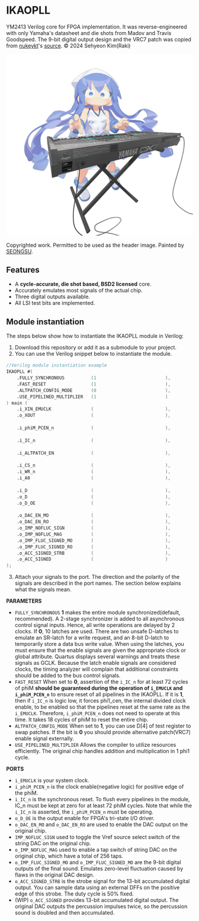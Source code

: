 # IKAOPLL
YM2413 Verilog core for FPGA implementation. It was reverse-engineered with only Yamaha's datasheet and die shots from Madov and Travis Goodspeed. The 9-bit digital output design and the VRC7 patch was copied from [nukeykt](https://github.com/nukeykt)'s [source](https://github.com/nukeykt/Nuked-SMS-FPGA/blob/main/ym2413.v). © 2024 Sehyeon Kim(Raki) 

<p align=center><img alt="header image" src="./docs/ikamusume_dx7.jpg" height="auto" width="640"></p>

Copyrighted work. Permitted to be used as the header image. Painted by [SEONGSU](https://twitter.com/seongsu_twit).

## Features
* A **cycle-accurate, die shot based, BSD2 licensed** core.
* Accurately emulates most signals of the actual chip.
* Three digital outputs available.
* All LSI test bits are implemented.

## Module instantiation
The steps below show how to instantiate the IKAOPLL module in Verilog:

1. Download this repository or add it as a submodule to your project.
2. You can use the Verilog snippet below to instantiate the module.

```verilog
//Verilog module instantiation example
IKAOPLL #(
    .FULLY_SYNCHRONOUS          (1                          ),
    .FAST_RESET                 (1                          ),
    .ALTPATCH_CONFIG_MODE       (0                          ),
    .USE_PIPELINED_MULTIPLIER   (1                          )
) main (
    .i_XIN_EMUCLK               (                           ),
    .o_XOUT                     (                           ),

    .i_phiM_PCEN_n              (                           ),

    .i_IC_n                     (                           ),

    .i_ALTPATCH_EN              (                           ),

    .i_CS_n                     (                           ),
    .i_WR_n                     (                           ),
    .i_A0                       (                           ),

    .i_D                        (                           ),
    .o_D                        (                           ),
    .o_D_OE                     (                           ),

    .o_DAC_EN_MO                (                           ),
    .o_DAC_EN_RO                (                           ),
    .o_IMP_NOFLUC_SIGN          (                           ),
    .o_IMP_NOFLUC_MAG           (                           ),
    .o_IMP_FLUC_SIGNED_MO       (                           ),
    .o_IMP_FLUC_SIGNED_RO       (                           ),
    .o_ACC_SIGNED_STRB          (                           ),
    .o_ACC_SIGNED               (                           )
);
```
3. Attach your signals to the port. The direction and the polarity of the signals are described in the port names. The section below explains what the signals mean.


**PARAMETERS**
* `FULLY_SYNCHRONOUS` **1** makes the entire module synchronized(default, recommended). A 2-stage synchronizer is added to all asynchronous control signal inputs. Hence, all write operations are delayed by 2 clocks. If **0**, 10 latches are used. There are two unsafe D-latches to emulate an SR-latch for a write request, and an 8-bit D-latch to temporarily store a data bus write value. When using the latches, you must ensure that the enable signals are given the appropriate clock or global attribute. Quartus displays several warnings and treats these signals as GCLK. Because the latch enable signals are considered clocks, the timing analyzer will complain that additional constraints should be added to the bus control signals.
* `FAST_RESET` When set to **0**, assertion of the `i_IC_n` for at least 72 cycles of phiM **should be guaranteed during the operation of `i_EMUCLK` and `i_phiM_PCEN_n`** to ensure reset of all pipelines in the IKAOPLL. If it is **1**, then if `i_IC_n` is logic low, it forces phi1_cen, the internal divided clock enable, to be enabled so that the pipelines reset at the same rate as the `i_EMUCLK`. Therefore, `i_phiM_PCEN_n` does not need to operate at this time. It takes 18 cycles of phiM to reset the entire chip.
* `ALTPATCH_CONFIG_MODE` When set to **1**, you can use D[4] of test register to swap patches. If the bit is **0** you should provide alternative patch(VRC7) enable signal externally.
* `USE_PIPELINED_MULTIPLIER` Allows the compiler to utilize resources efficiently. The original chip handles addition and multiplication in 1 phi1 cycle.


**PORTS**
* `i_EMUCLK` is your system clock.
* `i_phiM_PCEN_n` is the clock enable(negative logic) for positive edge of the phiM.
* `i_IC_n` is the synchronous reset. To flush every pipelines in the module, IC_n must be kept at zero for at least 72 phiM cycles. Note that while the `i_IC_n` is asserted, the `i_phiM_PCEN_n` must be operating.
* `o_D_OE` is the output enable for FPGA's tri-state I/O driver.
* `o_DAC_EN_MO` and `o_DAC_EN_RO` are used to enable the DAC output on the original chip. 
* `IMP_NOFLUC_SIGN` used to toggle the Vref source select switch of the string DAC on the original chip.
* `o_IMP_NOFLUC_MAG` used to enable a tap switch of string DAC on the original chip, which have a total of 256 taps.
* `o_IMP_FLUC_SIGNED_MO` and `o_IMP_FLUC_SIGNED_MO` are the 9-bit digital outputs of the final sound. Emulates zero-level fluctuation caused by flaws in the original DAC design.
* `o_ACC_SIGNED_STRB` is the strobe signal for the 13-bit accumulated digital output. You can sample data using an external DFFs on the positive edge of this strobe. The duty cycle is 50% fixed.
* (WIP) `o_ACC_SIGNED` provides 13-bit accumulated digital output. The original DAC outputs the percussion impulses twice, so the percussion sound is doubled and then accumulated.